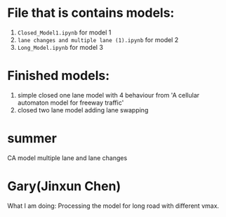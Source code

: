 # File that is contains models:

1. `Closed_Model1.ipynb` for model 1
2. `lane changes and multiple lane (1).ipynb` for model 2
3. `Long_Model.ipynb` for model 3

# Finished models:

1. simple closed one lane model with 4 behaviour from 'A cellular automaton model for freeway traffic'
2. closed two lane model adding lane swapping
 
# summer

CA model multiple lane and lane changes

# Gary(Jinxun Chen)

What I am doing:
Processing the model for long road with different vmax.
